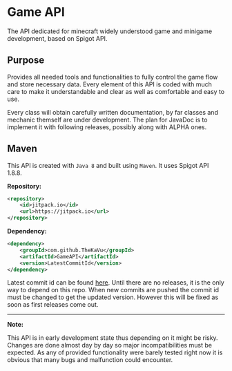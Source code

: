 # Game API
The API dedicated for minecraft widely understood game and minigame development, based on Spigot API.

## Purpose
Provides all needed tools and functionalities to fully control the game flow and store necessary data. Every element of this API is coded with much care to make it understandable and clear as well as comfortable and easy to use.

Every class will obtain carefully written documentation, by far classes and mechanic themself are under development. The plan for JavaDoc is to implement it with following releases, possibly along with ALPHA ones.

## Maven
This API is created with `Java 8` and built using `Maven`. It uses Spigot API 1.8.8.

**Repository:**

```xml
<repository>
    <id>jitpack.io</id>
    <url>https://jitpack.io</url>
</repository>
```

**Dependency:**

```xml
<dependency>
    <groupId>com.github.TheKaVu</groupId>
    <artifactId>GameAPI</artifactId>
    <version>LatestCommitId</version>
</dependency>
```

Latest commit id can be found [here](https://jitpack.io/#TheKaVu/GameAPI/). Until there are no releases, it is the only way to depend on this repo. When new commits are pushed the commit id must be changed to get the updated version. However this will be fixed as soon as first releases come out.
***
**Note:** 

This API is in early development state thus depending on it might be risky. Changes are done almost day by day so major incompatibilities must be expected.
As any of provided functionality were barely tested right now it is obvious that many bugs and malfunction could encounter.

